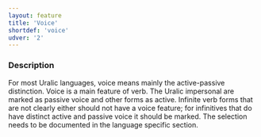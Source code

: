 ```yaml
---
layout: feature
title: 'Voice'
shortdef: 'voice'
udver: '2'
---
```


### Description

For most Uralic languages, voice means mainly the active-passive distinction.
Voice is a main feature of verb. The Uralic impersonal are marked as passive
voice and other forms as active. Infinite verb forms that are not clearly either
should not have a voice feature; for infinitives that do have distinct active
and passive voice it should be marked. The selection needs to be documented in
the language specific section.

<!-- Interlanguage links updated Út 9. května 2023, 20:03:52 CEST -->
